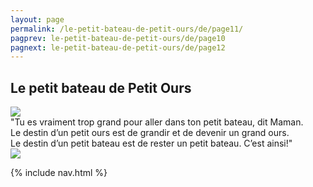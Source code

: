```yaml
---
layout: page
permalink: /le-petit-bateau-de-petit-ours/de/page11/
pagprev: le-petit-bateau-de-petit-ours/de/page10
pagnext: le-petit-bateau-de-petit-ours/de/page12
---
```


## Le petit bateau de Petit Ours

<img src="{{ site.baseurl }}/img/le-petit-bateau-de-petit-ours/page11.jpg"/>

<div class="childbook-text">
"Tu es vraiment trop grand pour aller dans ton petit bateau, dit Maman.<br />
Le destin d’un petit ours est de grandir et de devenir un grand ours.<br />
Le destin d’un petit bateau est de rester un petit bateau. C’est ainsi!"
</div>

<img src="{{ site.baseurl }}/img/le-petit-bateau-de-petit-ours/page11-1.jpg"/>

{% include nav.html %}
